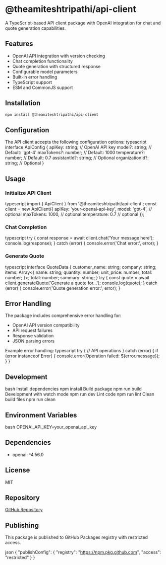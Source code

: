 # @theamiteshtripathi/api-client

A TypeScript-based API client package with OpenAI integration for chat and quote generation capabilities.

## Features

- OpenAI API integration with version checking
- Chat completion functionality
- Quote generation with structured response
- Configurable model parameters
- Built-in error handling
- TypeScript support
- ESM and CommonJS support

## Installation
```bash
npm install @theamiteshtripathi/api-client
```


## Configuration

The API client accepts the following configuration options:
typescript
interface ApiConfig {
apiKey: string; // OpenAI API key
model?: string; // Default: 'gpt-4'
maxTokens?: number; // Default: 1000
temperature?: number; // Default: 0.7
assistantId?: string; // Optional
organizationId?: string; // Optional
}


## Usage

### Initialize API Client
typescript
import { ApiClient } from '@theamiteshtripathi/api-client';
const client = new ApiClient({
apiKey: 'your-openai-api-key',
model: 'gpt-4', // optional
maxTokens: 1000, // optional
temperature: 0.7 // optional
});


### Chat Completion
typescript
try {
const response = await client.chat('Your message here');
console.log(response);
} catch (error) {
console.error('Chat error:', error);
}


### Generate Quote
typescript
interface QuoteData {
customer_name: string;
company: string;
items: Array<{
name: string;
quantity: number;
unit_price: number;
total: number;
}>;
total: number;
summary: string;
}
try {
const quote = await client.generateQuote('Generate a quote for...');
console.log(quote);
} catch (error) {
console.error('Quote generation error:', error);
}



## Error Handling

The package includes comprehensive error handling for:
- OpenAI API version compatibility
- API request failures
- Response validation
- JSON parsing errors

Example error handling:
typescript
try {
// API operations
} catch (error) {
if (error instanceof Error) {
console.error(Operation failed: ${error.message});
}
}


## Development

bash
Install dependencies
npm install
Build package
npm run build
Development with watch mode
npm run dev
Lint code
npm run lint
Clean build files
npm run clean


## Environment Variables
bash
OPENAI_API_KEY=your_openai_api_key


## Dependencies

- openai: ^4.56.0

## License

MIT

## Repository

[GitHub Repository](https://github.com/theamiteshtripathi/SaaSFactory/tree/main/packages/api-client)

## Publishing

This package is published to GitHub Packages registry with restricted access.

json
{
"publishConfig": {
"registry": "https://npm.pkg.github.com",
"access": "restricted"
}
}
